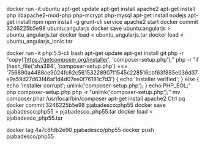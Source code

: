 docker run -it ubuntu
apt-get update
apt-get install apache2
apt-get install php libapache2-mod-php php-mcrypt php-mysql
apt-get install nodejs
apt-get install npm
npm install -g grunt-cli
service apache2 start
docker commit 3246225b5e98 ubuntu:angularjs
docker save ubuntu:angularjs > ubuntu_angularjs.tar
docker load < ubuntu_angularjs.tar
docker load < ubuntu_angularjs_ionic.tar




docker run -it php:5.5-cli bash
apt-get update
apt-get install git
php -r "copy('https://getcomposer.org/installer', 'composer-setup.php');"
php -r "if (hash_file('sha384', 'composer-setup.php') === '756890a4488ce9024fc62c56153228907f1545c228516cbf63f885e036d37e9a59d27d63f46af1d4d07ee0f76181c7d3') { echo 'Installer verified'; } else { echo 'Installer corrupt'; unlink('composer-setup.php'); } echo PHP_EOL;"
php composer-setup.php
php -r "unlink('composer-setup.php');"
mv composer.phar /usr/local/bin/composer
apt-get install apache2
Ctrl pq
docker commit 3246225b5e98 pjabadesco:php55
docker save pjabadesco:php55 > pjabadesco_php55.tar
docker load < pjabadesco_php55.tar

docker tag 4a7c8fdb2e90 pjabadesco/php55
docker push pjabadesco/php55
